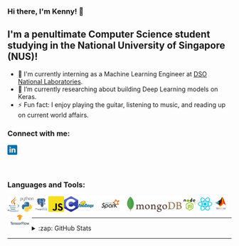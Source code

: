 ### Hi there, I'm Kenny! 👋

## I'm a penultimate Computer Science student studying in the National University of Singapore (NUS)!

- 🔭 I'm currently interning as a Machine Learning Engineer at [DSO National Laboratories][dso].
- 🌱 I’m currently researching about building Deep Learning models on Keras.
- ⚡ Fun fact: I enjoy playing the guitar, listening to music, and reading up on current world affairs.

### Connect with me:

[<img alt="kswk | LinkedIn" src="images/linkedin.png" width="22px" />][linkedin]

<br />

### Languages and Tools:

[<img align="left" alt="Java" height="35" width="auto" src="images/java.png" />][java]
[<img align="left" alt="Python" height="35" width="auto" src="images/python.png" />][python]
[<img align="left" alt="PostgreSQL" height="35" width="auto" src="images/postgresql.png" />][postgresql]
[<img align="left" alt="JavaScript" height="35" width="auto" src="images/javascript.png" />][javascript]
[<img align="left" alt="C" height="35" width="auto" src="images/c.png" />][c]
[<img align="left" alt="Hadoop" height="35" width="auto" src="images/hadoop.png" />][hadoop]
[<img align="left" alt="Spark" height="35" width="auto" src="images/spark.png" />][spark]
[<img align="left" alt="MongoDB" height="35" width="auto" src="images/mongodb.png" />][mongodb]
[<img align="left" alt="Nodejs" height="35" width="auto" src="images/nodejs.png" />][nodejs]
[<img align="left" alt="React" height="35" width="auto" src="images/react.png" />][react]
[<img align="left" alt="MATLAB" height="35" width="auto" src="images/matlab.png" />][matlab]
[<img align="left" alt="TensorFlow" height="35" width="auto" src="images/tensorflow.png" />][tensorflow]

<br />
<br />

---

<details>
<summary>:zap: GitHub Stats</summary>
  <img alt="Kenny's Github Stats" src="https://github-readme-stats.vercel.app/api?username=kswk&show_icons=true&theme=algolia" />
</details>
  
---

[dso]: https://www.dso.org.sg/
[linkedin]: https://www.linkedin.com/in/kenny-seet/
[java]: https://www.oracle.com/java/
[python]: https://www.python.org/
[postgresql]: https://www.postgresql.org/
[javascript]: https://www.javascript.com/
[c]: https://www.iso.org/standard/74528.html/
[Hadoop]: https://hadoop.apache.org/
[Spark]: https://spark.apache.org/
[MongoDB]: https://www.mongodb.com/
[nodejs]: https://nodejs.org/en/
[react]: https://reactjs.org/
[matlab]: https://www.mathworks.com/products/matlab.html/
[tensorflow]: https://www.tensorflow.org/
